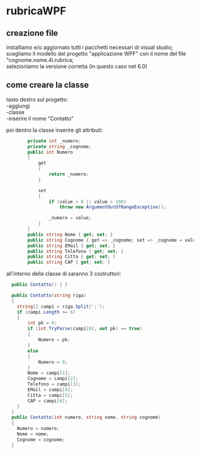 # rubricaWPF

## creazione file
installiamo e/o aggiornato tutti i pacchetti necessari di visual studio; <br>
scegliamo il modello del progetto "applicazione WPF" con il nome del file "cognome.nome.4i.rubrica; <br>
selezioniamo la versione corretta (in questo caso net 6.0)

## come creare la classe
tasto destro sul progetto: <br>
  -aggiungi <br>
  -classe <br>
  -inserire il nome "Contatto" <br>
  
poi dentro la classe inserire gli attributi:
```c#
        private int _numero;
        private string _cognome;
        public int Numero
        {
            get
            {
                return _numero;
            }

            set
            {
                if (value < 0 || value > 100)
                    throw new ArgumentOutOfRangeException();

                _numero = value;
            }
        }
        public string Nome { get; set; }
        public string Cognome { get => _cognome; set => _cognome = value; }
        public string EMail { get; set; }
        public string Telefono { get; set; }
        public string Citta { get; set; }
        public string CAP { get; set; }
```
all'interno della classe di saranno 3 costruttori:
```c#
  public Contatto() { }

  public Contatto(string riga)
  {
    string[] campi = riga.Split(';');
    if (campi.Length >= 6)
    {   
        int pk = 0;
        if (int.TryParse(campi[0], out pk) == true)
        {
            Numero = pk;
        }
        else
        {
            Numero = 0;
        }
        Nome = campi[1];
        Cognome = campi[2];
        Telefono = campi[3];
        EMail = campi[4];
        Citta = campi[5];
        CAP = campi[6];
    }
  }
  public Contatto(int numero, string nome, string cognome)
  {
    Numero = numero;
    Nome = nome;
    Cognome = cognome;
  }
```
